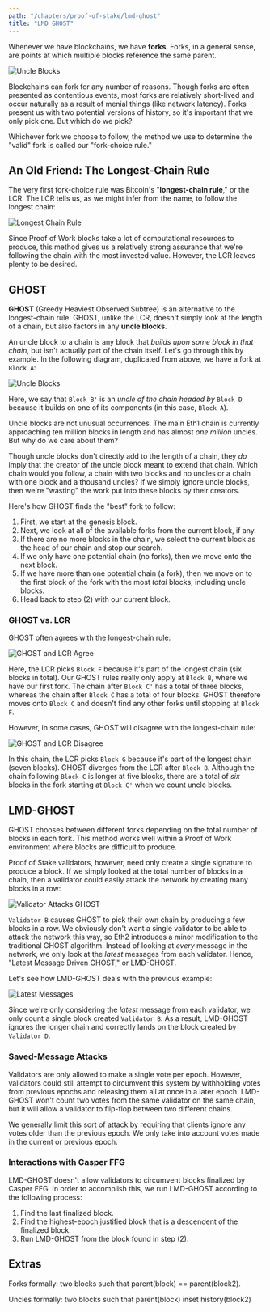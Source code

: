 ```yaml
---
path: "/chapters/proof-of-stake/lmd-ghost"
title: "LMD GHOST"
---
```


Whenever we have blockchains, we have **forks**. Forks, in a general sense, are points at which multiple blocks reference the same parent.

![Uncle Blocks](./images/lmd-ghost/uncle-blocks.png)

Blockchains can fork for any number of reasons. Though forks are often presented as contentious events, most forks are relatively short-lived and occur naturally as a result of menial things (like network latency). Forks present us with two potential versions of history, so it's important that we only pick one. But which do we pick?

Whichever fork we choose to follow, the method we use to determine the "valid" fork is called our "fork-choice rule."

## An Old Friend: The Longest-Chain Rule
The very first fork-choice rule was Bitcoin's "**longest-chain rule**," or the LCR. The LCR tells us, as we might infer from the name, to follow the longest chain:

![Longest Chain Rule](./images/lmd-ghost/lcr.png)

Since Proof of Work blocks take a lot of computational resources to produce, this method gives us a relatively strong assurance that we're following the chain with the most invested value. However, the LCR leaves plenty to be desired.

## GHOST
**GHOST** (Greedy Heaviest Observed Subtree) is an alternative to the longest-chain rule. GHOST, unlike the LCR, doesn't simply look at the length of a chain, but also factors in any **uncle blocks**.

An uncle block to a chain is any block that *builds upon some block in that chain*, but isn't actually part of the chain itself. Let's go through this by example. In the following diagram, duplicated from above, we have a fork at `Block A`:

![Uncle Blocks](./images/lmd-ghost/uncle-blocks.png)

Here, we say that `Block B'` is an *uncle of the chain headed by* `Block D` because it builds on one of its components (in this case, `Block A`).

Uncle blocks are not unusual occurrences. The main Eth1 chain is currently approaching ten million blocks in length and has almost *one million* uncles. But why do we care about them?

Though uncle blocks don't directly add to the length of a chain, they *do* imply that the creator of the uncle block meant to extend that chain. Which chain would you follow, a chain with two blocks and no uncles or a chain with one block and a thousand uncles? If we simply ignore uncle blocks, then we're "wasting" the work put into these blocks by their creators. 

Here's how GHOST finds the "best" fork to follow:

1. First, we start at the genesis block.
2. Next, we look at all of the available forks from the current block, if any.
3. If there are no more blocks in the chain, we select the current block as the head of our chain and stop our search.
4. If we only have one potential chain (no forks), then we move onto the next block.
5. If we have more than one potential chain (a fork), then we move on to the first block of the fork with the most *total* blocks, including uncle blocks.
4. Head back to step (2) with our current block.

### GHOST vs. LCR
GHOST often agrees with the longest-chain rule:

![GHOST and LCR Agree](./images/lmd-ghost/lcr-ghost-agree.png)

Here, the LCR picks `Block F` because it's part of the longest chain (six blocks in total). Our GHOST rules really only apply at `Block B`, where we have our first fork. The chain after `Block C'` has a total of three blocks, whereas the chain after `Block C` has a total of four blocks. GHOST therefore moves onto `Block C` and doesn't find any other forks until stopping at `Block F`.

However, in some cases, GHOST will disagree with the longest-chain rule: 

![GHOST and LCR Disagree](./images/lmd-ghost/lcr-ghost-disagree.png)

In this chain, the LCR picks `Block G` because it's part of the longest chain (seven blocks). GHOST diverges from the LCR after `Block B`. Although the chain following `Block C` is longer at five blocks, there are a total of *six* blocks in the fork starting at `Block C'` when we count uncle blocks.

## LMD-GHOST
GHOST chooses between different forks depending on the total number of blocks in each fork. This method works well within a Proof of Work environment where blocks are difficult to produce.

Proof of Stake validators, however, need only create a single signature to produce a block. If we simply looked at the total number of blocks in a chain, then a validator could easily attack the network by creating many blocks in a row:

![Validator Attacks GHOST](./images/lmd-ghost/validator-attacks-ghost.png)

`Validator B` causes GHOST to pick their own chain by producing a few blocks in a row. We obviously don't want a single validator to be able to attack the network this way, so Eth2 introduces a minor modification to the traditional GHOST algorithm. Instead of looking at *every* message in the network, we only look at the *latest* messages from each validator. Hence, "Latest Message Driven GHOST," or LMD-GHOST.

Let's see how LMD-GHOST deals with the previous example:

![Latest Messages](./images/lmd-ghost/lmd-ghost-messages.png)

Since we're only considering the *latest* message from each validator, we only count a single block created `Validator B`. As a result, LMD-GHOST ignores the longer chain and correctly lands on the block created by `Validator D`.

### Saved-Message Attacks
Validators are only allowed to make a single vote per epoch. However, validators could still attempt to circumvent this system by withholding votes from previous epochs and releasing them all at once in a later epoch. LMD-GHOST won't count two votes from the same validator on the same chain, but it will allow a validator to flip-flop between two different chains.

We generally limit this sort of attack by requiring that clients ignore any votes older than the previous epoch. We only take into account votes made in the current or previous epoch. 

### Interactions with Casper FFG
LMD-GHOST doesn't allow validators to circumvent blocks finalized by Casper FFG. In order to accomplish this, we run LMD-GHOST according to the following process:

1. Find the last finalized block.
2. Find the highest-epoch justified block that is a descendent of the finalized block.
3. Run LMD-GHOST from the block found in step (2).

## Extras
Forks formally: two blocks such that parent(block) == parent(block2).

Uncles formally: two blocks such that parent(block) inset history(block2)

